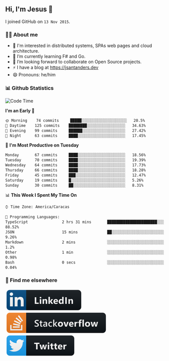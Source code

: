## Hi, I'm Jesus 👋

I joined GitHub on `13 Nov 2015`.

<!-- Talking about you -->

### 👨‍💻 About me

- 👦 I'm interested in distributed systems, SPAs web pages and cloud architecture.
- 🌱 I’m currently learning F# and Go.
- 👯 I’m looking forward to collaborate on Open Source projects.
- ⚡️ I have a blog at <https://jsantanders.dev>
- 😄 Pronouns: he/him

### 📊 Github Statistics

<!--START_SECTION:waka-->
![Code Time](http://img.shields.io/badge/Code%20Time-0%20secs-blue)

**I'm an Early 🐤** 

```text
🌞 Morning    74 commits     █████░░░░░░░░░░░░░░░░░░░░   20.5% 
🌆 Daytime    125 commits    ████████░░░░░░░░░░░░░░░░░   34.63% 
🌃 Evening    99 commits     ██████░░░░░░░░░░░░░░░░░░░   27.42% 
🌙 Night      63 commits     ████░░░░░░░░░░░░░░░░░░░░░   17.45%

```
📅 **I'm Most Productive on Tuesday** 

```text
Monday       67 commits     ████░░░░░░░░░░░░░░░░░░░░░   18.56% 
Tuesday      70 commits     ████░░░░░░░░░░░░░░░░░░░░░   19.39% 
Wednesday    64 commits     ████░░░░░░░░░░░░░░░░░░░░░   17.73% 
Thursday     66 commits     ████░░░░░░░░░░░░░░░░░░░░░   18.28% 
Friday       45 commits     ███░░░░░░░░░░░░░░░░░░░░░░   12.47% 
Saturday     19 commits     █░░░░░░░░░░░░░░░░░░░░░░░░   5.26% 
Sunday       30 commits     ██░░░░░░░░░░░░░░░░░░░░░░░   8.31%

```


📊 **This Week I Spent My Time On** 

```text
⌚︎ Time Zone: America/Caracas

💬 Programming Languages: 
TypeScript               2 hrs 31 mins       ██████████████████████░░░   88.52% 
JSON                     15 mins             ██░░░░░░░░░░░░░░░░░░░░░░░   9.26% 
Markdown                 2 mins              ░░░░░░░░░░░░░░░░░░░░░░░░░   1.2% 
Other                    1 min               ░░░░░░░░░░░░░░░░░░░░░░░░░   0.98% 
Bash                     0 secs              ░░░░░░░░░░░░░░░░░░░░░░░░░   0.04%

```


<!--END_SECTION:waka-->

### 📢 Find me elsewhere

<p>
  <a target="_blank" href="https://linkedin.com/in/jsantanders">
    <img src="https://github.com/jsantanders/jsantanders/blob/master/img/linkedin.svg" alt="LinkedIn" style="vertical-align:top; margin:4px">
  </a>
  
  <a target="_blank" href="https://stackoverflow.com/users/7318331/jesus-santander">
    <img src="https://github.com/jsantanders/jsantanders/blob/master/img/stackoverflow.svg" alt="StackOverflow" style="vertical-align:top; margin:4px">
  </a>
  
  <a target="_blank" href="http://twitter.com/jsantanders">
    <img src="https://github.com/jsantanders/jsantanders/blob/master/img/twitter.svg" alt="Twitter" style="vertical-align:top; margin:4px">
  </a>
</p>
